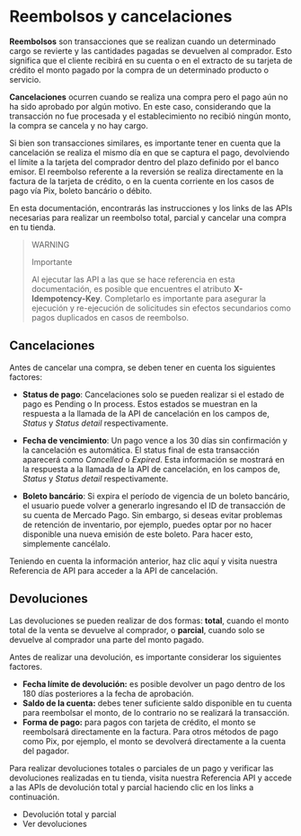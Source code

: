 # Reembolsos y cancelaciones

**Reembolsos** son transacciones que se realizan cuando un determinado cargo se revierte y las cantidades pagadas se devuelven al comprador. Esto significa que el cliente recibirá en su cuenta o en el extracto de su tarjeta de crédito el monto pagado por la compra de un determinado producto o servicio.

**Cancelaciones** ocurren cuando se realiza una compra pero el pago aún no ha sido aprobado por algún motivo. En este caso, considerando que la transacción no fue procesada y el establecimiento no recibió ningún monto, la compra se cancela y no hay cargo.

Si bien son transacciones similares, es importante tener en cuenta que la cancelación se realiza el mismo día en que se captura el pago, devolviendo el límite a la tarjeta del comprador dentro del plazo definido por el banco emisor. El reembolso referente a la reversión se realiza directamente en la factura de la tarjeta de crédito, o en la cuenta corriente en los casos de pago vía Pix, boleto bancário o débito.

En esta documentación, encontrarás las instrucciones y los links de las APIs necesarias para realizar un reembolso total, parcial y cancelar una compra en tu tienda.


> WARNING
>
> Importante
>
> Al ejecutar las API a las que se hace referencia en esta documentación, es posible que encuentres el atributo **X-Idempotency-Key**. Completarlo es importante para asegurar la ejecución y re-ejecución de solicitudes sin efectos secundarios como pagos duplicados en casos de reembolso.

## Cancelaciones

Antes de cancelar una compra, se deben tener en cuenta los siguientes factores: 

- **Status de pago**: Cancelaciones solo se pueden realizar si el estado de pago es Pending o In process. Estos estados se muestran en la respuesta a la llamada de la API de cancelación en los campos de, *Status* y *Status detail* respectivamente.

- **Fecha de vencimiento**: Un pago vence a los 30 días sin confirmación y la cancelación es automática. El status final de esta transacción aparecerá como *Cancelled* o *Expired*. Esta información se mostrará en la respuesta a la llamada de la API de cancelación, en los campos de, *Status* y *Status detail* respectivamente.

- **Boleto bancário**: Si expira el período de vigencia de un boleto bancário, el usuario puede volver a generarlo ingresando el ID de transacción de su cuenta de Mercado Pago. Sin embargo, si deseas evitar problemas de retención de inventario, por ejemplo, puedes optar por no hacer disponible una nueva emisión de este boleto. Para hacer esto, simplemente cancélalo.

Teniendo en cuenta la información anterior, haz clic aquí y visita nuestra Referencia de API para acceder a la API de cancelación.

## Devoluciones

Las devoluciones se pueden realizar de dos formas: **total**, cuando el monto total de la venta se devuelve al comprador, o **parcial**, cuando solo se devuelve al comprador una parte del monto pagado.

Antes de realizar una devolución, es importante considerar los siguientes factores.

- **Fecha límite de devolución:** es posible devolver un pago dentro de los 180 días posteriores a la fecha de aprobación.
- **Saldo de la cuenta:** debes tener suficiente saldo disponible en tu cuenta para reembolsar el monto, de lo contrario no se realizará la transacción.
- **Forma de pago:** para pagos con tarjeta de crédito, el monto se reembolsará directamente en la factura. Para otros métodos de pago como Pix, por ejemplo, el monto se devolverá directamente a la cuenta del pagador.

Para realizar devoluciones totales o parciales de un pago y verificar las devoluciones realizadas en tu tienda, visita nuestra Referencia API y accede a las APIs de devolución total y parcial haciendo clic en los links a continuación.

- Devolución total y parcial
- Ver devoluciones
